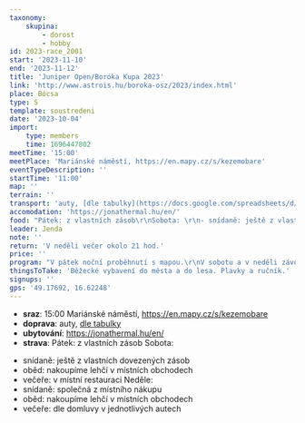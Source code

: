 ```yaml
---
taxonomy:
    skupina:
        - dorost
        - hobby
id: 2023-race_2001
start: '2023-11-10'
end: '2023-11-12'
title: 'Juniper Open/Boróka Kupa 2023'
link: 'http://www.astrois.hu/boroka-osz/2023/index.html'
place: Bócsa
type: S
template: soustredeni
date: '2023-10-04'
import:
    type: members
    time: 1696447802
meetTime: '15:00'
meetPlace: 'Mariánské náměstí, https://en.mapy.cz/s/kezemobare'
eventTypeDescription: ''
startTime: '11:00'
map: ''
terrain: ''
transport: 'auty, [dle tabulky](https://docs.google.com/spreadsheets/d/13nAnJUMskLVqCIEIaDftTleUtRbcFuc8Phf_JeQNO-E/edit#gid=2123661612)'
accomodation: 'https://jonathermal.hu/en/'
food: "Pátek: z vlastních zásob\r\nSobota: \r\n- snídaně: ještě z vlastních dovezených zásob\r\n- oběd: nakoupíme lehčí v místních obchodech\r\n- večeře: v místní restauraci\r\nNeděle:\r\n- snídaně: společná z místního nákupu\r\n- oběd: nakoupíme lehčí v místních obchodech\r\n- večeře: dle domluvy v jednotlivých autech"
leader: Jenda
note: ''
return: 'V neděli večer okolo 21 hod.'
price: ''
program: "V pátek noční proběhnutí s mapou.\r\nV sobotu a v neděli závody."
thingsToTake: 'Běžecké vybavení do města a do lesa. Plavky a ručník.'
signups: ''
gps: '49.17692, 16.62248'
---
```


* **sraz**: 15:00 Mariánské náměstí, https://en.mapy.cz/s/kezemobare
* **doprava**: auty, [dle tabulky](https://docs.google.com/spreadsheets/d/13nAnJUMskLVqCIEIaDftTleUtRbcFuc8Phf_JeQNO-E/edit#gid=2123661612)
* **ubytování**: https://jonathermal.hu/en/
* **strava**: Pátek: z vlastních zásob
Sobota: 
- snídaně: ještě z vlastních dovezených zásob
- oběd: nakoupíme lehčí v místních obchodech
- večeře: v místní restauraci
Neděle:
- snídaně: společná z místního nákupu
- oběd: nakoupíme lehčí v místních obchodech
- večeře: dle domluvy v jednotlivých autech
